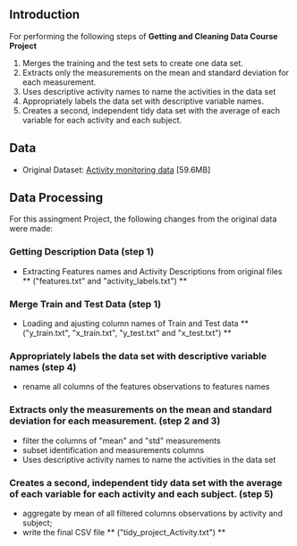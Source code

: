 ## Introduction

For performing the following steps of **Getting and Cleaning Data Course Project**


1. Merges the training and the test sets to create one data set.
2. Extracts only the measurements on the mean and standard deviation for each measurement. 
3. Uses descriptive activity names to name the activities in the data set
4. Appropriately labels the data set with descriptive variable names. 
5. Creates a second, independent tidy data set with the average of each variable for each activity and each subject. 

## Data

* Original Dataset: [Activity monitoring data](https://d396qusza40orc.cloudfront.net/getdata%2Fprojectfiles%2FUCI%20HAR%20Dataset.zip) [59.6MB]


## Data Processing

For this assingment Project, the following changes from the original data were made:

### Getting Description Data (step 1)

* Extracting Features names and Activity Descriptions from original files ** ("features.txt" and "activity_labels.txt") **

### Merge Train and Test Data (step 1)

* Loading and ajusting column names of Train and Test data ** ("y_train.txt", "x_train.txt", "y_test.txt" and "x_test.txt") ** 

### Appropriately labels the data set with descriptive variable names (step 4)

* rename all columns of the features observations to features names

### Extracts only the measurements on the mean and standard deviation for each measurement. (step 2 and 3)
* filter the columns of "mean" and "std" measurements
* subset identification and measurements columns
* Uses descriptive activity names to name the activities in the data set

### Creates a second, independent tidy data set with the average of each variable for each activity and each subject. (step 5) 
* aggregate by mean of all filtered columns observations by activity and subject;
* write the final CSV file ** ("tidy_project_Activity.txt") **

